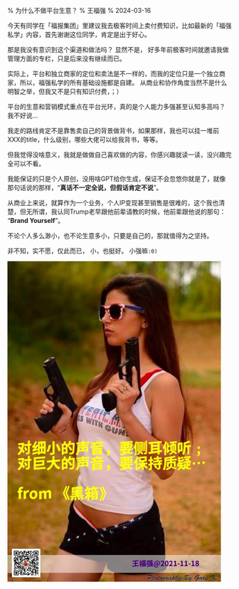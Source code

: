 % 为什么不做平台生意？
% 王福强
% 2024-03-16


今天有同学在「福报集团」里建议我去极客时间上卖付费知识，比如最新的「福强私学」内容，首先谢谢这位同学，肯定是出于好心。

那是我没有意识到这个渠道和做法吗？ 显然不是， 好多年前极客时间就邀请我做管理方面的专栏，只是后来没有继续而已。

实际上，平台和独立商家的定位和卖法是不一样的，而我的定位只是一个独立商家，所以，福强私学的所有基础设施都是自建。 从商业和协作角度当然不是什么明智之举，但我又不是只有知识付费，；）

平台的生意和营销模式重点在平台光环，真的是个人能力多强甚至认知多高吗？ 我不好说...

我走的路线肯定不是靠售卖自己的背景做背书，如果那样，我也可以挂一堆前XXX的title，什么级别，哪些大佬可以给我背书，等等。

但我觉得没啥意义，我就是做做自己喜欢做的内容，你感兴趣就读一读，没兴趣完全可以不看。

我能保证的只是个人原创，没用啥GPT给你生成，保证不会忽悠你就是了，就像那句话说的那样，“**真话不一定全说，但假话肯定不说**”。

从商业上来说，就算作为一个业务，个人IP变现甚至销售是很难的，这个我也清楚，但无所谓，我认同Trump老早跟他前辈请教的时候，他前辈跟他说的那句： “**Brand Yourself**”。

不论个人多么渺小，也不论生意多小，只要是自己的，那就值得为之坚持。

非不知，实不愿，仅此而已， 小，也挺好。 小强嘛`:0)`

![](./images/2024-03-16-17-15-01.jpg)




